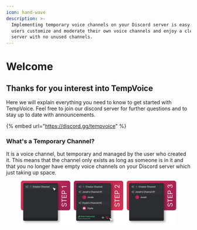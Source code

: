 ```yaml
---
icon: hand-wave
description: >-
  Implementing temporary voice channels on your Discord server is easy. Let your
  users customize and moderate their own voice channels and enjoy a cleaner
  server with no unused channels.
---
```


# Welcome

## Thanks for you interest into TempVoice

Here we will explain everything you need to know to get started with TempVoice. Feel free to join our discord server for further questions and to stay up to date with announcements.

{% embed url="https://discord.gg/tempvoice" %}

### What's a Temporary Channel? <a href="#whats-a-temporary-channel" id="whats-a-temporary-channel"></a>

It is a voice channel, but temporary and managed by the user who created it. This means that the channel only exists as long as someone is in it and that you no longer have empty voice channels on your Discord server which just taking up space.

<figure><img src=".gitbook/assets/image.png" alt=""><figcaption></figcaption></figure>
